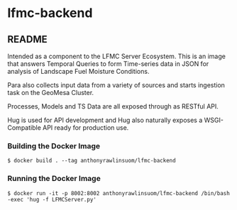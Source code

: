 # lfmc-backend

## README

Intended as a component to the LFMC Server Ecosystem. This is an image that answers Temporal Queries to form Time-series data in JSON for analysis of Landscape Fuel Moisture Conditions.

Para also collects input data from a variety of sources and starts ingestion task on the GeoMesa Cluster.

Processes, Models and TS Data are all exposed through as RESTful API.

Hug is used for API development and Hug also naturally exposes a WSGI-Compatible API ready for production use.

### Building the Docker Image
    $ docker build . --tag anthonyrawlinsuom/lfmc-backend

### Running the Docker Image
    $ docker run -it -p 8002:8002 anthonyrawlinsuom/lfmc-backend /bin/bash -exec 'hug -f LFMCServer.py'

